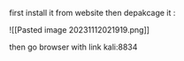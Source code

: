 first install it from website then depakcage it :

![[Pasted image 20231112021919.png]]

then go browser with link kali:8834
